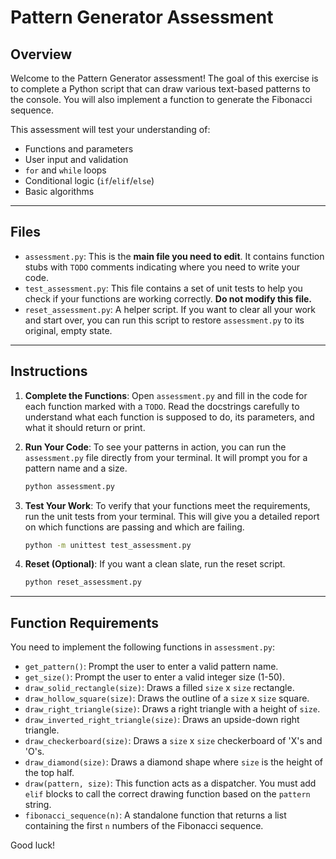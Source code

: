 # Pattern Generator Assessment

## Overview

Welcome to the Pattern Generator assessment! The goal of this exercise is to complete a Python script that can draw various text-based patterns to the console. You will also implement a function to generate the Fibonacci sequence.

This assessment will test your understanding of:
- Functions and parameters
- User input and validation
- `for` and `while` loops
- Conditional logic (`if`/`elif`/`else`)
- Basic algorithms

---

## Files

- `assessment.py`: This is the **main file you need to edit**. It contains function stubs with `TODO` comments indicating where you need to write your code.
- `test_assessment.py`: This file contains a set of unit tests to help you check if your functions are working correctly. **Do not modify this file.**
- `reset_assessment.py`: A helper script. If you want to clear all your work and start over, you can run this script to restore `assessment.py` to its original, empty state.

---

## Instructions

1.  **Complete the Functions**: Open `assessment.py` and fill in the code for each function marked with a `TODO`. Read the docstrings carefully to understand what each function is supposed to do, its parameters, and what it should return or print.

2.  **Run Your Code**: To see your patterns in action, you can run the `assessment.py` file directly from your terminal. It will prompt you for a pattern name and a size.
    ```bash
    python assessment.py
    ```

3.  **Test Your Work**: To verify that your functions meet the requirements, run the unit tests from your terminal. This will give you a detailed report on which functions are passing and which are failing.
    ```bash
    python -m unittest test_assessment.py
    ```

4.  **Reset (Optional)**: If you want a clean slate, run the reset script.
    ```bash
    python reset_assessment.py
    ```

---

## Function Requirements

You need to implement the following functions in `assessment.py`:

-   `get_pattern()`: Prompt the user to enter a valid pattern name.
-   `get_size()`: Prompt the user to enter a valid integer size (1-50).
-   `draw_solid_rectangle(size)`: Draws a filled `size` x `size` rectangle.
-   `draw_hollow_square(size)`: Draws the outline of a `size` x `size` square.
-   `draw_right_triangle(size)`: Draws a right triangle with a height of `size`.
-   `draw_inverted_right_triangle(size)`: Draws an upside-down right triangle.
-   `draw_checkerboard(size)`: Draws a `size` x `size` checkerboard of 'X's and 'O's.
-   `draw_diamond(size)`: Draws a diamond shape where `size` is the height of the top half.
-   `draw(pattern, size)`: This function acts as a dispatcher. You must add `elif` blocks to call the correct drawing function based on the `pattern` string.
-   `fibonacci_sequence(n)`: A standalone function that returns a list containing the first `n` numbers of the Fibonacci sequence.

Good luck!